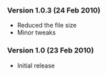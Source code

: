 ### Version 1.0.3 (24 Feb 2010)

* Reduced the file size
* Minor tweaks

### Version 1.0 (23 Feb 2010)

* Initial release